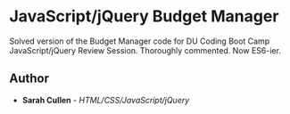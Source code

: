 # JavaScript/jQuery Budget Manager

Solved version of the Budget Manager code for DU Coding Boot Camp JavaScript/jQuery Review Session. Thoroughly commented. Now ES6-ier.

## Author

* **Sarah Cullen** - *HTML/CSS/JavaScript/jQuery*
